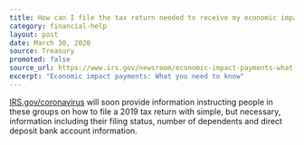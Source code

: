 ```yaml
---
title: How can I file the tax return needed to receive my economic impact payment?
category: financial-help
layout: post
date: March 30, 2020
source: Treasury
promoted: false
source_url: https://www.irs.gov/newsroom/economic-impact-payments-what-you-need-to-know
excerpt: "Economic impact payments: What you need to know"
---
```


[IRS.gov/coronavirus](https://www.irs.gov/coronavirus) will soon provide information instructing people in these groups on how to file a 2019 tax return with simple, but necessary, information including their filing status, number of dependents and direct deposit bank account information.